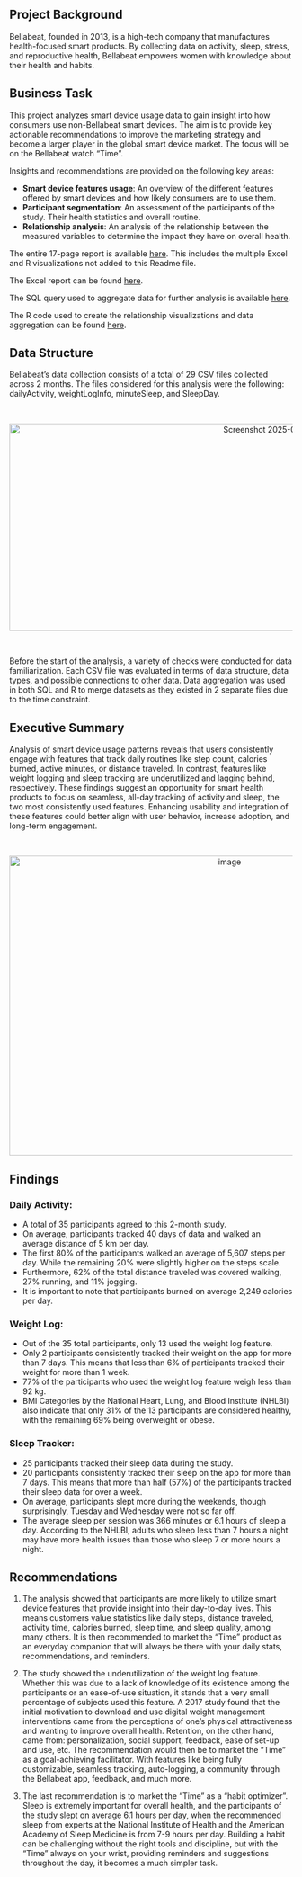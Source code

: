 ## Project Background

Bellabeat, founded in 2013, is a high-tech company that manufactures health-focused smart products. By collecting data on activity, sleep, stress, and reproductive health, Bellabeat empowers women with
knowledge about their health and habits. 

## Business Task

This project analyzes smart device usage data to gain insight into how consumers use non-Bellabeat smart devices. The aim is to provide key actionable recommendations to improve the marketing strategy and become a larger player in the global smart device market. The focus will be on the Bellabeat watch “Time”. 

Insights and recommendations are provided on the following key areas:

- **Smart device features usage**: An overview of the different features offered by smart devices and how likely consumers are to use them.
- **Participant segmentation**: An assessment of the participants of the study. Their health statistics and overall routine.
- **Relationship analysis**: An analysis of the relationship between the measured variables to determine the impact they have on overall health.

The entire 17-page report is available [here](). This includes the multiple Excel and R visualizations not added to this Readme file.

The Excel report can be found [here]().

The SQL query used to aggregate data for further analysis is available [here]().

The R code used to create the relationship visualizations and data aggregation can be found [here]().

## Data Structure

Bellabeat’s data collection consists of a total of 29 CSV files collected across 2 months. The files considered for this analysis were the following: dailyActivity, weightLogInfo, minuteSleep, and SleepDay.

<br/>
<p align="center">
<img width="956" height="369" alt="Screenshot 2025-07-13 190949" src="https://github.com/user-attachments/assets/6462a13b-d4e1-4015-a5cc-8d6285680c20" />
</p>
<br/>

Before the start of the analysis, a variety of checks were conducted for data familiarization. Each CSV file was evaluated in terms of data structure, data types, and possible connections to other data. Data aggregation was used in both SQL and R to merge datasets as they existed in 2 separate files due to the time constraint.

## Executive Summary

Analysis of smart device usage patterns reveals that users consistently engage with features that track daily routines like step count, calories burned, active minutes, or distance traveled. In contrast, features like weight logging and sleep tracking are underutilized and lagging behind, respectively. These findings suggest an opportunity for smart health products to focus on seamless, all-day tracking of activity and sleep, the two most consistently used features. Enhancing usability and integration of these features could better align with user behavior, increase adoption, and long-term engagement. 

<br/>
<p align="center">
<img width="768" height="533" alt="image" src="https://github.com/user-attachments/assets/c388b5ad-44f2-495a-9f80-dc2d7c9c6980" />
</p>

## Findings

### Daily Activity:

- A total of 35 participants agreed to this 2-month study. 
- On average, participants tracked 40 days of data and walked an average distance of 5 km per day.
- The first 80% of the participants walked an average of 5,607 steps per day. While the remaining 20% were slightly higher on the steps scale.
- Furthermore, 62% of the total distance traveled was covered walking, 27% running, and 11% jogging.
- It is important to note that participants burned on average 2,249 calories per day.

### Weight Log:

- Out of the 35 total participants, only 13 used the weight log feature.
- Only 2 participants consistently tracked their weight on the app for more than 7 days. This means that less than 6% of participants tracked their weight for more than 1 week.
- 77% of the participants who used the weight log feature weigh less than 92 kg.
- BMI Categories by the National Heart, Lung, and Blood Institute (NHLBI) also indicate that only 31% of the 13 participants are considered healthy, with the remaining 69% being overweight or obese.

### Sleep Tracker:

- 25 participants tracked their sleep data during the study.
- 20 participants consistently tracked their sleep on the app for more than 7 days. This means that more than half (57%) of the participants tracked their sleep data for over a week.
- On average, participants slept more during the weekends, though surprisingly, Tuesday and Wednesday were not so far off.
- The average sleep per session was 366 minutes or 6.1 hours of sleep a day. According to the NHLBI, adults who sleep less than 7 hours a night may have more health issues than those who sleep 7 or more hours a night.

## Recommendations

1. The analysis showed that participants are more likely to utilize smart device features that provide insight into their day-to-day lives. This means customers value statistics like daily steps, distance traveled, activity time, calories burned, sleep time, and sleep quality, among many others. It is then recommended to market the “Time” product as an everyday companion that will always be there with your daily stats, recommendations, and reminders.

2. The study showed the underutilization of the weight log feature. Whether this was due to a lack of knowledge of its existence among the participants or an ease-of-use situation, it stands that a very small percentage of subjects used this feature. A 2017 study found that the initial motivation to download and use digital weight management interventions came from the perceptions of one’s physical attractiveness and wanting to improve overall health. Retention, on the other hand, came from: personalization, social support, feedback, ease of set-up and use, etc. The recommendation would then be to market the “Time” as a goal-achieving facilitator. With features like being fully customizable, seamless tracking, auto-logging, a community through the Bellabeat app, feedback, and much more.

3. The last recommendation is to market the “Time” as a “habit optimizer”. Sleep is extremely important for overall health, and the participants of the study slept on average 6.1 hours per day, when the recommended sleep from experts at the National Institute of Health and the American Academy of Sleep Medicine is from 7-9 hours per day. Building a habit can be challenging without the right tools and discipline, but with the “Time” always on your wrist, providing reminders and suggestions throughout the day, it becomes a much simpler task.











